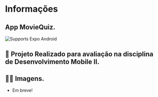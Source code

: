 # Informações
## App MovieQuiz.

<p>
  <!-- Android -->
  <img alt="Supports Expo Android" longdesc="Supports Expo Android" src="https://img.shields.io/badge/Android-4630EB.svg?style=flat-square&logo=ANDROID&labelColor=A4C639&logoColor=fff" />
</p>

## 🚀 Projeto Realizado para avaliação na disciplina de Desenvolvimento Mobile II.

<p>
  
</p>

## 👍🏾 Imagens.
* Em breve!
